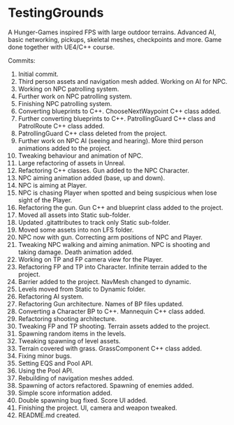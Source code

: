 # TestingGrounds
A Hunger-Games inspired FPS with large outdoor terrains. Advanced AI, basic networking, pickups, skeletal meshes, checkpoints and more. Game done together with UE4/C++ course.

Commits:
1. Initial commit.
1. Third person assets and navigation mesh added. Working on AI for NPC.
1. Working on NPC patrolling system.
1. Further work on NPC patrolling system.
1. Finishing NPC patrolling system.
1. Converting blueprints to C++. ChooseNextWaypoint C++ class added.
1. Further converting blueprints to C++. PatrollingGuard C++ class and PatrolRoute C++ class added.
1. PatrollingGuard C++ class deleted from the project.
1. Further work on NPC AI (seeing and hearing). More third person animations added to the project.
1. Tweaking behaviour and animation of NPC.
1. Large refactoring of assets in Unreal.
1. Refactoring C++ classes. Gun added to the NPC Character.
1. NPC aiming animation added (base, up and down).
1. NPC is aiming at Player.
1. NPC is chasing Player when spotted and being suspicious when lose sight of the Player.
1. Refactoring the gun. Gun C++ and blueprint class added to the project.
1. Moved all assets into Static sub-folder.
1. Updated .gitattributes to track only Static sub-folder.
1. Moved some assets into non LFS folder.
1. NPC now with gun. Correcting arm positions of NPC and Player.
1. Tweaking NPC walking and aiming animation. NPC is shooting and taking damage. Death animation added.
1. Working on TP and FP camera view for the Player.
1. Refactoring FP and TP into Character. Infinite terrain added to the project.
1. Barrier added to the project. NavMesh changed to dynamic.
1. Levels moved from Static to Dynamic folder.
1. Refactoring AI system.
1. Refactoring Gun architecture. Names of BP files updated.
1. Converting a Character BP to C++. Mannequin C++ class added.
1. Refactoring shooting architecture.
1. Tweaking FP and TP shooting. Terrain assets added to the project.
1. Spawning random items in the levels.
1. Tweaking spawning of level assets.
1. Terrain covered with grass. GrassComponent C++ class added.
1. Fixing minor bugs.
1. Setting EQS and Pool API.
1. Using the Pool API.
1. Rebuilding of navigation meshes added.
1. Spawning of actors refactored. Spawning of enemies added.
1. Simple score information added.
1. Double spawning bug fixed. Score UI added.
1. Finishing the project. UI, camera and weapon tweaked.
1. README.md created.
